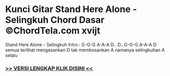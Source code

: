 
 # Kunci Gitar Stand Here Alone - Selingkuh Chord Dasar ©ChordTela.com xvijt


Stand Here Alone - Selingkuh Intro : G-G-G A-A-A D.. D...G-G-G A-A-A D semua terlihat mengesankan D tak membosankan A namanya selingkuhan A selalu

###  <a href="https://shortlighzx.web.app?sq=Kunci Gitar Stand Here Alone - Selingkuh Chord Dasar ©ChordTela.com"> >> VERSI LENGKAP KLIK DISINI << </a>
